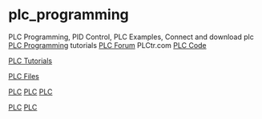 # plc_programming
PLC Programming, PID Control, PLC Examples, Connect and download plc 
<a href="http://www.plctr.com">PLC Programming</a> tutorials
<a href="http://forum.plctr.com">PLC Forum</a>
PLCtr.com
<a href="http://www.plctr.com">PLC Code</a>

<a href="http://www.plctr.com">PLC Tutorials</a>

<a href="http://www.plctr.com">PLC Files</a>

<a href="http://www.plctr.com">PLC</a>
<a href="http://www.plctr.com">PLC</a>
<a href="http://www.plctr.com">PLC</a>

<a href="http://www.plctr.com">PLC</a>
<a href="http://www.plctr.com">PLC</a>



